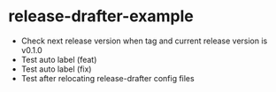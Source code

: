 # release-drafter-example

- Check next release version when tag and current release version is v0.1.0
- Test auto label (feat)
- Test auto label (fix)
- Test after relocating release-drafter config files

